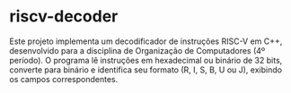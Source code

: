 # riscv-decoder
Este projeto implementa um decodificador de instruções RISC-V em C++, desenvolvido para a disciplina de Organização de Computadores (4º período). O programa lê instruções em hexadecimal ou binário de 32 bits, converte para binário e identifica seu formato (R, I, S, B, U ou J), exibindo os campos correspondentes.
